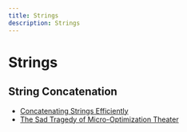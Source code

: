 ```yaml
---
title: Strings
description: Strings
---
```


# Strings

## String Concatenation

- [Concatenating Strings Efficiently](https://web.archive.org/web/20180115144614/http://www.yoda.arachsys.com/csharp/stringbuilder.html)
- [The Sad Tragedy of Micro-Optimization Theater](https://blog.codinghorror.com/the-sad-tragedy-of-micro-optimization-theater/)
